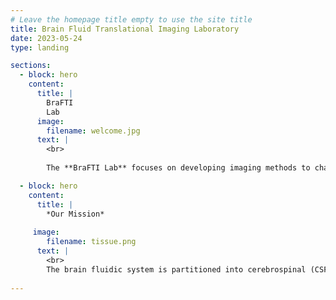 ```yaml
---
# Leave the homepage title empty to use the site title
title: Brain Fluid Translational Imaging Laboratory
date: 2023-05-24
type: landing

sections:
  - block: hero
    content:
      title: |
        BraFTI
        Lab 
      image:
        filename: welcome.jpg
      text: |
        <br>
        
        The **BraFTI Lab** focuses on developing imaging methods to characterize brain fluid compartments, tissue microstructure, and neurofluid dynamics in health and disease. By perturbing brain fluid compartments, BraFTI aims to develop novel therapeutic and diagnostic approaches.

  - block: hero
    content:
      title: |
        *Our Mission*
        
     image:
        filename: tissue.png
      text: |
        <br>
        The brain fluidic system is partitioned into cerebrospinal (CSF), interstitial (ISF), intracellular, and intravascular fluid compartments. Homeostasis of the brain relies on the intricate balance and exchange between these distinct yet interconnected compartments. These compartments are dynamic and undergo substantial change with brain development and aging, and in neurodegenerative disorders and neoplasms of the central nervous system (CNS). MRI has the unique capability to disentangle signal from these compartments by leveraging characteristic diffusion, flow, and tissue relaxation properties. The core missions of BraFTI will be to (i) develop and validate neuroimaging biomarkers of brain fluid compartments to study brain health and disease both at the bench and bedside and (ii) develop tools to manipulate brain fluid dynamics for enhanced drug delivery and liquid biopsy using MR-guided focused ultrasound (FUS) and other methods. To realize these missions, BraFTI has two interdependent preclinical and translational/clinical wings.
  
---
```

